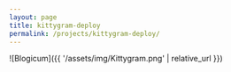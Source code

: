 ```yaml
---
layout: page
title: kittygram-deploy
permalink: /projects/kittygram-deploy/
---
```


![Blogicum]({{ '/assets/img/Kittygram.png' | relative_url }})
